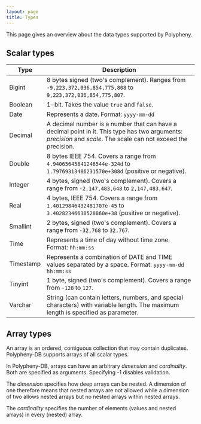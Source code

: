 ```yaml
---
layout: page
title: Types
---
```


This page gives an overview about the data types supported by Polypheny.

## Scalar types

| Type      | Description                                                                                                                                                     |
|-----------|-----------------------------------------------------------------------------------------------------------------------------------------------------------------|
| Bigint    | 8 bytes signed (two's complement). Ranges from `-9,223,372,036,854,775,808` to `9,223,372,036,854,775,807`.                                                     |
| Boolean   | 1-bit. Takes the value `true` and `false`.                                                                                                                      |
| Date      | Represents a date. Format: `yyyy-mm-dd`                                                                                                                         |
| Decimal   | A decimal number is a number that can have a decimal point in it. This type has two arguments: _precision_ and _scale_. The scale can not exceed the precision. |
| Double    | 8 bytes IEEE 754. Covers a range from `4.94065645841246544e-324d` to `1.79769313486231570e+308d` (positive or negative).                                        |
| Integer   | 4 bytes, signed (two's complement). Covers a range from `-2,147,483,648` to `2,147,483,647`.                                                                    |
| Real      | 4 bytes, IEEE 754. Covers a range from `1.40129846432481707e-45` to `3.40282346638528860e+38` (positive or negative).                                           |
| Smallint  | 2 bytes, signed (two's complement). Covers a range from `-32,768` to `32,767`.                                                                                  |
| Time      | Represents a time of day without time zone. Format: `hh:mm:ss`                                                                                                  |
| Timestamp | Represents a combination of DATE and TIME values separated by a space. Format: `yyyy-mm-dd hh:mm:ss`                                                            |
| Tinyint   | 1 byte, signed (two's complement). Covers a range from `-128` to `127`.                                                                                         |
| Varchar   | String (can contain letters, numbers, and special characters) with variable length. The maximum length is specified as parameter.                               |


## Array types

An array is an ordered, contiguous collection that may contain duplicates. Polypheny-DB 
supports arrays of all scalar types.

In Polypheny-DB, arrays can have an arbitrary _dimension_ and _cardinality_. Both are 
specified as arguments. Specifying -1 disables validation.

The _dimension_ specifies how deep arrays can be nested. A dimension of one therefore means
that nested arrays are not allowed while a dimension of two allows nested arrays but no 
nested arrays within nested arrays.

The _cardinality_ specifies the number of elements (values and nested arrays) in every 
(nested) array. 

